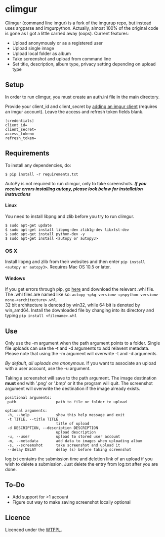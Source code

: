 # climgur

Climgur (command line imgur) is a fork of the imgurup repo, but instead uses argparse and imgurpython. Actually, almost 100% of the original code is gone as I got a little carried away (oops).
Current features:
* Upload anonymously or as a registered user
* Upload single image
* Upload local folder as album
* Take screenshot and upload from command line
* Set title, description, album type, privacy setting depending on upload type

## Setup

In order to run climgur, you must create an auth.ini file in the main directory.

Provide your client_id and client_secret by [adding an imgur client](http://api.imgur.com/oauth2/addclient) (requires an imgur account). Leave the access and refresh token fields blank.
```
[credentials]
client_id=
client_secret=
access_token=
refresh_token=
```

## Requirements

To install any dependencies, do:
```
$ pip install -r requirements.txt
```

AutoPy is not required to run climgur, only to take screenshots.
**_If you receive errors installing autopy, please look below for installation instructions_**

#### Linux
You need to install libpng and zlib before you try to run climgur.
```
$ sudo apt-get update
$ sudo apt-get install libpng-dev zlib1g-dev libxtst-dev
$ sudo apt-get install python-dev -y
$ sudo apt-get install <autopy or autopy3>
```

### OS X
Install libpng and zlib from their websites and then enter `pip install <autopy or autopy3>`. Requires Mac OS 10.5 or later.

#### Windows
If you get errors through pip, go [here](http://www.lfd.uci.edu/~gohlke/pythonlibs/#autopy) and download the relevant .whl file.
The .whl files are named like so: `autopy-<pkg version>-cp<python version>-none-<architecture>.whl`.    
32 bit architecture is denoted by win32, while 64 bit is denoted by win_amd64.
Install the downloaded file by changing into its directory and typing `pip install <filename>.whl`

## Use
Only use the -m argument when the path argument points to a folder. Single file uploads can use the -t and -d arguments to add relavent metadata. Please note that using the -m argument will overwrite -t and -d arguments.

*By default, all uploads are anonymous.* If you want to associate an upload with a user account, use the -u argument.

Taking a screenshot will save to the path argument. The image destination **must** end with '.png' or '.bmp' or it the program will quit. The screenshot argument will overwrite the destination if the image already exists.

 ```
positional arguments:
  path                  path to file or folder to upload

optional arguments:
  -h, --help            show this help message and exit
  -t TITLE, --title TITLE
                        title of upload
  -d DESCRIPTION, --description DESCRIPTION
                        upload description
  -u, --user            upload to stored user account
  -m, --metadata        add data to images when uploading album
  -s, --screenshot      take screenshot and upload it
  --delay DELAY         delay (s) before taking screenshot
```

log.txt contains the submission time and deletion link of an upload if you wish to delete a submission. Just delete the entry from log.txt after you are done.

## To-Do
* Add support for >1 account
* Figure out way to make saving screenshot locally optional

## Licence
Licenced under the [WTFPL](http://www.wtfpl.net/).

